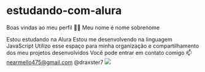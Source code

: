 # estudando-com-alura 
Boas vindas ao meu perfil 💙💙
Meu nome é nome sobrenome

Estou estudando na Alura
Estou me desenvolvendo na linguagem JavaScript
Utilizo esse espaço para minha organização e compartilhamento dos meu projetos desenvolvidos
Você pode entrar em contato comigo 📫
nearmello475@gmail.com
@draxster7
![](https://www.google.com/url?sa=i&url=https%3A%2F%2Fbr.pinterest.com%2Fpin%2F628252216787892666%2F&psig=AOvVaw3rSfdiGubwxutA7NeA2rwX&ust=1723201177858000&source=images&cd=vfe&opi=89978449&ved=0CBAQjRxqFwoTCPCG3eKe5YcDFQAAAAAdAAAAABAE)

